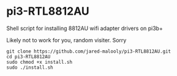 # pi3-RTL8812AU
Shell script for installing 8812AU wifi adapter drivers on pi3b+

Likely not to work for you, random visiter. Sorry

```
git clone https://github.com/jared-malooly/pi3-RTL8812AU.git
cd pi3-RTL8812AU
sudo chmod +x install.sh
sudo ./install.sh
```
